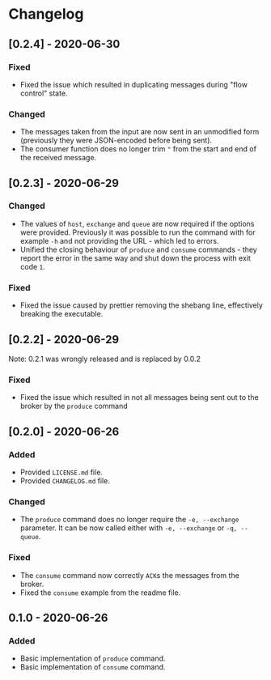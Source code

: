 # Changelog

## [0.2.4] - 2020-06-30

### Fixed

* Fixed the issue which resulted in duplicating messages during "flow control" state.

### Changed

* The messages taken from the input are now sent in an unmodified form (previously they were JSON-encoded before being sent).
* The consumer function does no longer trim `"` from the start and end of the received message.

## [0.2.3] - 2020-06-29

### Changed

* The values of `host`, `exchange` and `queue` are now required if the options were provided. Previously it was possible to run the command with for example `-h` and not providing the URL - which led to errors. 
* Unified the closing behaviour of `produce` and `consume` commands - they report the error in the same way and shut down the process with exit code `1`.

### Fixed

* Fixed the issue caused by prettier removing the shebang line, effectively breaking the executable.

## [0.2.2] - 2020-06-29

Note: 0.2.1 was wrongly released and is replaced by 0.0.2

### Fixed

* Fixed the issue which resulted in not all messages being sent out to the broker by the `produce` command

## [0.2.0] - 2020-06-26

### Added

* Provided `LICENSE.md` file.
* Provided `CHANGELOG.md` file.

### Changed

* The `produce` command does no longer require the `-e, --exchange` parameter. It can be now called either with `-e, --exchange` or `-q, --queue`.

### Fixed

* The `consume` command now correctly `ACK`s the messages from the broker.
* Fixed the `consume` example from the readme file.

## 0.1.0 - 2020-06-26

### Added

* Basic implementation of `produce` command.
* Basic implementation of `consume` command.
